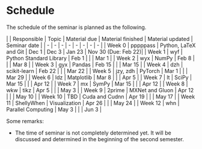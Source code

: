 # Schedule

The schedule of the seminar is planned as the following.

| | Responsible | Topic | Material due | Material finished | Material updated | Seminar date |
| - | - | - | - | - | - | - | - |
| Week 0 | pppppass | Python, LaTeX and Git | Dec 1 | Dec 3 | Jan 23 | Nov 30 (Due: Feb 22)|
| Week 1 | wyf | Python Standard Library | Feb 1 | | | Mar 1 |
| Week 2 | wyx | NumPy | Feb 8 | | | Mar 8 |
| Week 3 | gyx | Pandas | Feb 15 | | | Mar 15 |
| Week 4 | dzh | scikit-learn | Feb 22 | | | Mar 22 |
| Week 5 | jzy, zdh | PyTorch | Mar 1 | | | Mar 29 |
| Week 6 | ldz | Matplotlib | Mar 8 | | | Apr 5 |
| Week 7 | lt | SciPy | Mar 15 | | | Apr 12 |
| Week 7 | mx | SymPy | Mar 15 | | | Apr 12 |
| Week 8 | wkw | tikz | Apr 5 | | | May 3 |
| Week 9 | 2prime | MXNet and Gluon | Apr 12 | | | May 10 |
| Week 10 | TBD | Cuda and Cudnn | Apr 19 | | | May 17 |
| Week 11 | ShellyWhen | Visualization | Apr 26 | | | May 24 |
| Week 12 | whn | Parallel Computing | May 3 | | | Jun 3 |

Some remarks:
- The time of seminar is not completely determined yet. It will be
discussed and determined in the beginning of the second semester.
